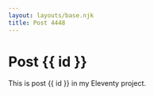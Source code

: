 ```yaml
---
layout: layouts/base.njk
title: Post 4448
---
```


# Post {{ id }}

This is post {{ id }} in my Eleventy project.
